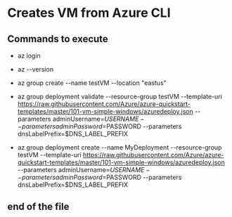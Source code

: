 # Creates VM from Azure CLI
## Commands to execute

- az login
- az --version
- az group create --name testVM --location "eastus"

- az group deployment validate --resource-group testVM --template-uri https://raw.githubusercontent.com/Azure/azure-quickstart-templates/master/101-vm-simple-windows/azuredeploy.json --parameters adminUsername=$USERNAME --parameters adminPassword=$PASSWORD --parameters dnsLabelPrefix=$DNS_LABEL_PREFIX

- az group deployment create --name MyDeployment  --resource-group testVM --template-uri https://raw.githubusercontent.com/Azure/azure-quickstart-templates/master/101-vm-simple-windows/azuredeploy.json --parameters adminUsername=$USERNAME --parameters adminPassword=$PASSWORD --parameters dnsLabelPrefix=$DNS_LABEL_PREFIX 

## end of the file

